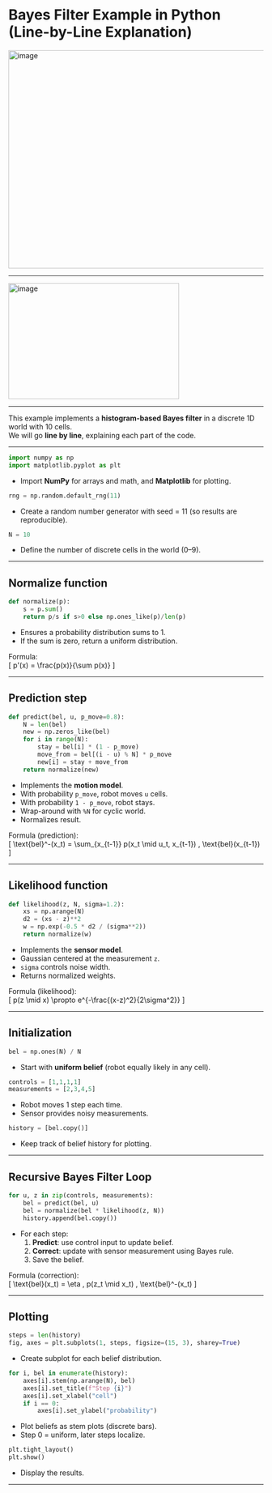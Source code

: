 # Bayes Filter Example in Python (Line-by-Line Explanation)

<img width="577" height="431" alt="image" src="https://github.com/user-attachments/assets/f8d90a65-504d-464f-a1f4-dea7640f5dbf" />

---

<img width="337" height="229" alt="image" src="https://github.com/user-attachments/assets/7e5c6190-a72d-4c7e-9eb6-e7f40afd946a" />

---

This example implements a **histogram-based Bayes filter** in a discrete 1D world with 10 cells.  
We will go **line by line**, explaining each part of the code.

---

```python
import numpy as np
import matplotlib.pyplot as plt
```
- Import **NumPy** for arrays and math, and **Matplotlib** for plotting.

```python
rng = np.random.default_rng(11)
```
- Create a random number generator with seed = 11 (so results are reproducible).

```python
N = 10
```
- Define the number of discrete cells in the world (0–9).

---

## Normalize function

```python
def normalize(p):
    s = p.sum()
    return p/s if s>0 else np.ones_like(p)/len(p)
```
- Ensures a probability distribution sums to 1.  
- If the sum is zero, return a uniform distribution.

Formula:  
\[ p'(x) = \frac{p(x)}{\sum p(x)} \]

---

## Prediction step

```python
def predict(bel, u, p_move=0.8):
    N = len(bel)
    new = np.zeros_like(bel)
    for i in range(N):
        stay = bel[i] * (1 - p_move)
        move_from = bel[(i - u) % N] * p_move
        new[i] = stay + move_from
    return normalize(new)
```
- Implements the **motion model**.  
- With probability `p_move`, robot moves `u` cells.  
- With probability `1 - p_move`, robot stays.  
- Wrap-around with `%N` for cyclic world.  
- Normalizes result.

Formula (prediction):  
\[
\text{bel}^-(x_t) = \sum_{x_{t-1}} p(x_t \mid u_t, x_{t-1}) \, \text{bel}(x_{t-1})
\]

---

## Likelihood function

```python
def likelihood(z, N, sigma=1.2):
    xs = np.arange(N)
    d2 = (xs - z)**2
    w = np.exp(-0.5 * d2 / (sigma**2))
    return normalize(w)
```
- Implements the **sensor model**.  
- Gaussian centered at the measurement `z`.  
- `sigma` controls noise width.  
- Returns normalized weights.

Formula (likelihood):  
\[
p(z \mid x) \propto e^{-\frac{(x-z)^2}{2\sigma^2}}
\]

---

## Initialization

```python
bel = np.ones(N) / N
```
- Start with **uniform belief** (robot equally likely in any cell).

```python
controls = [1,1,1,1]
measurements = [2,3,4,5]
```
- Robot moves 1 step each time.  
- Sensor provides noisy measurements.

```python
history = [bel.copy()]
```
- Keep track of belief history for plotting.

---

## Recursive Bayes Filter Loop

```python
for u, z in zip(controls, measurements):
    bel = predict(bel, u)
    bel = normalize(bel * likelihood(z, N))
    history.append(bel.copy())
```
- For each step:  
  1. **Predict**: use control input to update belief.  
  2. **Correct**: update with sensor measurement using Bayes rule.  
  3. Save the belief.

Formula (correction):  
\[
\text{bel}(x_t) = \eta \, p(z_t \mid x_t) \, \text{bel}^-(x_t)
\]

---

## Plotting

```python
steps = len(history)
fig, axes = plt.subplots(1, steps, figsize=(15, 3), sharey=True)
```
- Create subplot for each belief distribution.

```python
for i, bel in enumerate(history):
    axes[i].stem(np.arange(N), bel)
    axes[i].set_title(f"Step {i}")
    axes[i].set_xlabel("cell")
    if i == 0:
        axes[i].set_ylabel("probability")
```
- Plot beliefs as stem plots (discrete bars).  
- Step 0 = uniform, later steps localize.

```python
plt.tight_layout()
plt.show()
```
- Display the results.

---

